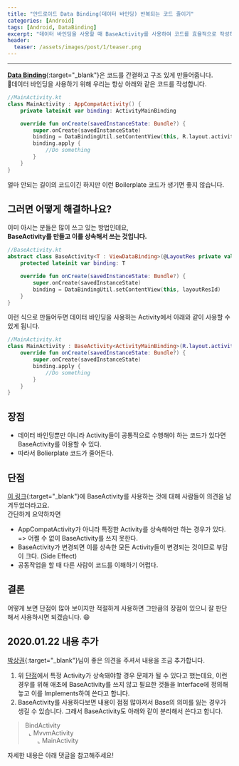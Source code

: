 ```yaml
---
title: "안드로이드 Data Binding(데이터 바인딩) 반복되는 코드 줄이기"
categories: [Android]
tags: [Android, DataBinding]
excerpt: "데이터 바인딩을 사용할 때 BaseActivity를 사용하여 코드를 효율적으로 작성하는 방법과, BaseActivity를 사용할 때 주의할 점을 알아봅니다."
header:
  teaser: /assets/images/post/1/teaser.png
---
```

---
[**Data Binding**](https://developer.android.com/topic/libraries/data-binding){:target="_blank"}은 코드를 간결하고 구조 있게 만들어줍니다.  
데이터 바인딩을 사용하기 위해 우리는 항상 아래와 같은 코드를 작성합니다.

```kotlin
//MainActivity.kt
class MainActivity : AppCompatActivity() {
    private lateinit var binding: ActivityMainBinding

    override fun onCreate(savedInstanceState: Bundle?) {
        super.onCreate(savedInstanceState)
        binding = DataBindingUtil.setContentView(this, R.layout.activity_main)
        binding.apply {
            //Do something
        }
    }
}
```
얼마 안되는 길이의 코드이긴 하지만 이런 Boilerplate 코드가 생기면 좋지 않습니다.  
## 그러면 어떻게 해결하나요?
이미 아시는 분들은 많이 쓰고 있는 방법인데요,  
**BaseActivity를 만들고 이를 상속해서 쓰는 것입니다.**
```kotlin
//BaseActivity.kt
abstract class BaseActivity<T : ViewDataBinding>(@LayoutRes private val layoutResId: Int) : AppCompatActivity() {
    protected lateinit var binding: T

    override fun onCreate(savedInstanceState: Bundle?) {
        super.onCreate(savedInstanceState)
        binding = DataBindingUtil.setContentView(this, layoutResId)
    }
}
```
이런 식으로 만들어두면 데이터 바인딩을 사용하는 Activity에서 아래와 같이 사용할 수 있게 됩니다.
```kotlin
//MainActivity.kt
class MainActivity : BaseActivity<ActivityMainBinding>(R.layout.activity_main) {
    override fun onCreate(savedInstanceState: Bundle?) {
        super.onCreate(savedInstanceState)
        binding.apply {
            //Do something
        }
    }
}
```
## 장점
- 데이터 바인딩뿐만 아니라 Activity들이 공통적으로 수행해야 하는 코드가 있다면 BaseActivity를 이용할 수 있다.
- 따라서 Bolierplate 코드가 줄어든다.

## 단점
[이 링크](https://www.androidpub.com/index.php?mid=devfree&document_srl=2431162){:target="_blank"}에 BaseActivity를 사용하는 것에 대해 사람들이 의견을 남겨두었더라고요.  
간단하게 요약하자면
- AppCompatActivity가 아니라 특정한 Activity를 상속해야만 하는 경우가 있다.  
=> 어쩔 수 없이 BaseActivity를 쓰지 못한다.
- BaseActivity가 변경되면 이를 상속한 모든 Activity들이 변경되는 것이므로 부담이 크다. (Side Effect)
- 공동작업을 할 때 다른 사람이 코드를 이해하기 어렵다.

## 결론
어떻게 보면 단점이 많아 보이지만 적절하게 사용하면 그만큼의 장점이 있으니 잘 판단해서 사용하시면 되겠습니다. 😄

## 2020.01.22 내용 추가
[박상권](https://medium.com/@gun0912){:target="_blank"}님이 좋은 의견을 주셔서 내용을 조금 추가합니다.

1. 위 [단점](./#단점)에서 특정 Activity가 상속돼야할 경우 문제가 될 수 있다고 했는데요, 이런 경우를 위해 애초에 BaseActivity를 쓰지 않고 필요한 것들을 Interface에 정의해눟고 이를 Implements하여 쓴다고 합니다.
2. BaseActivity를 사용하다보면 내용이 점점 많아져서 Base의 의미를 잃는 경우가 생길 수 있습니다. 그래서 BaseActivity도 아래와 같이 분리해서 쓴다고 합니다.  
> BindActivity  
> &nbsp;&nbsp;⌞ MvvmActivity  
> &nbsp;&nbsp;&nbsp;&nbsp;&nbsp;&nbsp;&nbsp;⌞ MainActivity

자세한 내용은 아래 댓글을 참고해주세요!
